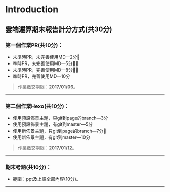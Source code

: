 # Introduction

## 雲端運算期末報告計分方式(共30分)

### 第一個作業PR(共10分)：

- 未準時PR，未完善使用MD&mdash;2分
- 準時PR，未完善使用MD&mdash;5分
- 未準時PR，完善使用MD&mdash;8分
- 準時PR，完善使用MD&mdash;10分

> 作業繳交期限：**2017/01/06**。

***

### 第二個作業Hexo(共10分)：

* 使用預設佈景主題，只git到page的branch&mdash;3分
* 使用預設佈景主題，有git到master&mdash;5分
* 使用新佈景主題，只git到page的branch&mdash;7分
* 使用新佈景主題，有git到master&mdash;10分

> 作業繳交期限：**2017/01/12**。

***

### 期末考題(共10分)：

- 範圍：ppt及上課全部內容(10分)。

***
